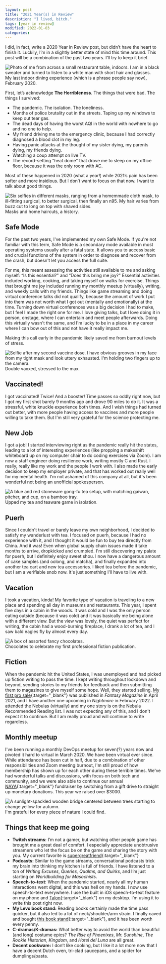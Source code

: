 ```yaml
---
layout: post
title: "2021 Year(s) in Review"
description: "I lived, bitch."
tags: [year in review]
modified: 2022-01-03
categories: 
---
```

I did, in fact, write a 2020 Year in Review post, but didn’t have the heart to finish it. Luckily, I’m in a slightly better state of mind this time around. This post will be a combination of the past two years. I’ll try to keep it brief.

<!-- more -->

<img src="/images/suckerpunch.JPG" alt="Photo of me from across a small restaurant table, indoors. I am in a black sweater and turned to listen to a white man with short hair and glasses.">
<figcaption>My last indoor dining experience (which is a phrase people say now), February 2020.</figcaption>

First, let’s acknowledge **The Horribleness**. The things that were bad. The things I survived:

* The pandemic. The isolation. The loneliness.
* Months of police brutality out in the streets. Taping up my windows to keep out tear gas.
* The dead days of having the worst AQI in the world with nowhere to go and no one to help.
* My friend driving me to the emergency clinic, because I had correctly diagnosed a blood clot in my leg.
* Having panic attacks at the thought of my sister dying, my parents dying, my friends dying.
* Watching a coup attempt on live TV.
* The record-setting "heat dome" that drove me to sleep on my office floor, because it was the only room with AC.

Most of these happened in 2020 (what a year!) while 2021’s pain has been softer and more insidious. But I don’t want to focus on that now. I want to talk about good things.

<img src="/images/maskstimeline.png" alt="Six selfies in different masks, ranging from a homemmade cloth mask, to ill-fitting surgical, to better surgical, then finally an n95. My hair varies from buzz cut to long on top with shaved sides.">
<figcaption>Masks and home haircuts, a history.</figcaption>

## Safe Mode

For the past two years, I've implemented my own Safe Mode. If you're not familiar with this term, Safe Mode is a secondary mode available in most operating systems usually after a fatal state. It allows you to access basic and crucial functions of the system in order to diagnose and recover from the crash, but doesn't let you access the full suite.

For me, this meant assessing the activities still available to me and asking myself: “Is this essential?" and “Does this bring me joy?" Essential activities included working, cooking, and taking myself on walks for exercise. Things that brought me joy included running my monthly meetup (virtually), writing, and weekly calls with my friends. Things like game streaming and doing virtual conference talks did not qualify, because the amount of work I put into them was not worth what I got out (mentally and emotionally) at the time. Turning down virtual conferences was a big decision I had to make, but I feel I made the right one for me. I love giving talks, but I love doing it in person, onstage, where I can entertain and meet people afterwards. Doing this virtually wasn't the same, and I'm lucky to be in a place in my career where I can bow out of this and not have it really impact me.

Making this call early in the pandemic likely saved me from burnout levels of stress.

<img src="/images/vaxselfie.JPG" alt="Selfie after my second vaccine dose. I have obvious grooves in my face from my tight mask and look uttery exhausted. I'm holding two fingers up to the camera.">
<figcaption>Double vaxxed, stressed to the max.</figcaption>

## Vaccinated!

I got vaccinated! Twice! And a booster! Time passes so oddly right now, but I got my first shot barely 9 months ago and drove 90 miles to do it. It was a stressful, white knuckle experience both times. And I wish things had turned out better, with more people having access to vaccines and more people willing to take them. But I'm still very grateful for the science protecting me.

## New Job

I got a job! I started interviewing right as the pandemic really hit the states, leading to a lot of interesting experiences (like propping a makeshift whiteboard up on my computer chair to do coding exercises via Zoom). I am now a staff engineer doing resilience work, writing mostly C and Rust. I really, really like my work and the people I work with. I also made the early decision to keep my employer private, and that has worked out really well for my mental health. I'm not ashamed of this company at all, but it's been wonderful not being an unofficial spokesperson.

<img src="/images/bluegongfu.JPG" alt="A blue and red stoneware gong-fu tea setup, with matching gaiwan, pitcher, and cup, on a bamboo tray.">
<figcaption>Upped my tea and teaware game in isolation.</figcaption>

## Puerh

Since I couldn't travel or barely leave my own neighborhood, I decided to satisfy my wanderlust with tea. I focused on puerh, because I had no experience with it, and I thought it would be fun to buy tea directly from China. And it was! Even when global supply chain issues made it take months to arrive, dropkicked and crumpled. I'm still discovering my palate for puerh, but I definitely enjoy sweet shou. I now have a dangerous amount of cake samples (and oolong, and matcha), and finally expanded into another tea cart and new tea accessories. I liked tea before the pandemic, but I am a verifiable snob now. It's just something I'll have to live with.

## Vacation

I took a vacation, kinda! My favorite type of vacation is traveling to a new place and spending all day in museums and restaurants. This year, I spent five days in a cabin in the woods. It was cold and I was the only person eating outside (because it was cold) and it was basically me being alone with a different view. But the view was lovely, the quiet was perfect for writing, the cabin had a wood-burning fireplace, I drank a lot of tea, and I saw bald eagles fly by almost every day.

<img src="/images/story_chocolate.JPG" alt="A box of assorted fancy chocolates.">
<figcaption>Chocolates to celebrate my first professional fiction publication.</figcaption>

## Fiction

When the pandemic hit the United States, I was unemployed and had picked up fiction writing to pass the time. I kept writing throughout lockdown and beyond, sending stories to my friends for feedback and then submitting them to magazines to give myself some hope. Well, they started selling. [My first pro sale](https://blog.alicegoldfuss.com/awards-eligibility-2021/){:target="_blank"}  was published in _Fantasy Magazine_ in April 2021, and I have another one upcoming in _Nightmare_ in February 2022. I attended the Nebulas (virtually) and my one story is on the Nebula Recommended Reading list. I was not expecting any of this, and I don't expect it to continue. But I am really proud and will continue to write regardless.

## Monthly meetup

I've been running a monthly DevOps meetup for seven(?) years now and pivoted it hard to virtual in March 2020. We have been virtual ever since. While attendance has been cut in half, due to a combination of other responsibilities and Zoom meeting burnout, I'm still proud of how membership has shown up for each other during these terrible times. We've had wonderful talks and discussions, with focus on both tech and community, and we were also able to continue our annual [NAYA](https://nayapdx.org/){:target="_blank"} fundraiser by switching from a gift drive to straight up monetary donations. This year we raised over $3000.

<img src="/images/bridge.JPG" alt="A sunlight-spackled wooden bridge centered between trees starting to change yellow for autumn.">
<figcaption>I'm grateful for every piece of nature I could find.</figcaption>

## Things that keep me going

* **Twitch streams:** I’m not a gamer, but watching other people game has brought me a great deal of comfort. I especially appreciate unobtrusive streamers who let the focus be on the game and sharing the story with you. My current favorite is [supergreatfriend](https://www.twitch.tv/supergreatfrien){:target="_blank"}
* **Podcasts:** Similar to the game streams, conversational podcasts trick my brain into thinking my kitchen is full of friends. I have listened to a ton of _Writing Excuses_, _Queries, Qualms, and Quirks_, and I’m just starting on _Worldbuilding for Masochists_.
* **Speech-to-text:** When the pandemic started, nearly all my human interactions went digital, and this was hell on my hands. I now use speech-to-text everywhere. I use the built in iOS speech-to-text feature on my phone and [Talon](https://talonvoice.com/){:target="_blank"} on my desktop. I’m using it to write this post right now.
* **My Levo book stand:** Reading books certainly made the time pass quicker, but it also led to a lot of neck/shoulder/arm strain. I finally caved and bought [this book stand](https://levostore.com/products/levo-book-holder-floor-stand){:target="_blank"}, and it has been worth every penny.
* **C-dramas/K-dramas:** What better way to avoid the world than beautiful (and long) costume epics? _The Rise of Phoenixes_, _Mr. Sunshine_, _The Rookie Historian_, _Kingdom_, and _Hotel del Luna_ are all great.
* **Decent cookware:** I don’t like cooking, but I like it a lot more now that I have a decent Dutch oven, tri-clad saucepans, and a spider for dumplings/pasta.




